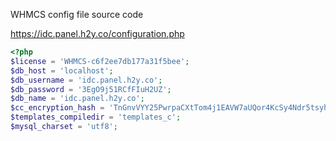 WHMCS config file source code

https://idc.panel.h2y.co/configuration.php

```php
<?php
$license = 'WHMCS-c6f2ee7db177a31f5bee';
$db_host = 'localhost';
$db_username = 'idc.panel.h2y.co';
$db_password = '3EgO9j51RCfFIuH2UZ';
$db_name = 'idc.panel.h2y.co';
$cc_encryption_hash = 'TnGnvVYY25PwrpaCXtTom4j1EAVW7aUQor4KcSy4Ndr5tsyhMhvYcEQH4Bt1CeIR';
$templates_compiledir = 'templates_c';
$mysql_charset = 'utf8';
```
